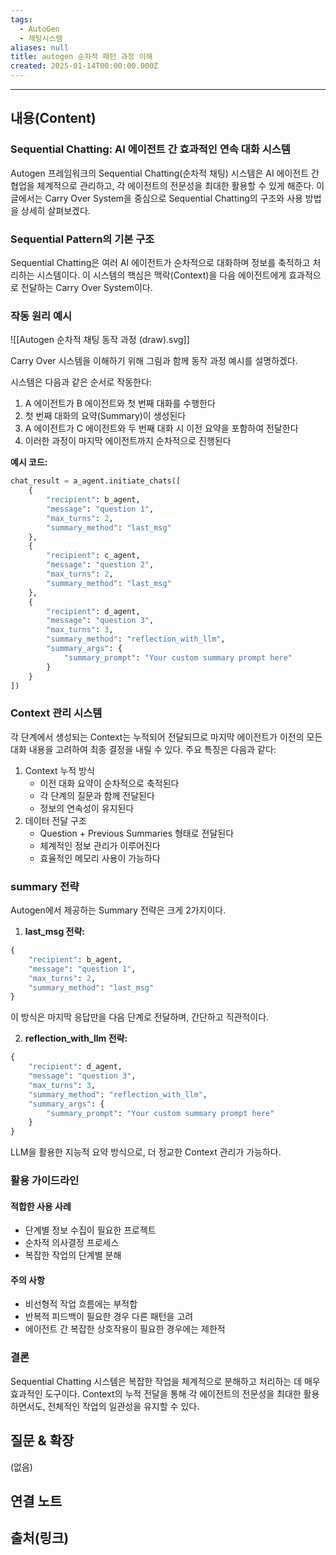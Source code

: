```yaml
---
tags:
  - AutoGen
  - 채팅시스템
aliases: null
title: autogen 순차적 패턴 과정 이해
created: 2025-01-14T00:00:00.000Z
---
```


---

## 내용(Content)


### Sequential Chatting: AI 에이전트 간 효과적인 연속 대화 시스템
Autogen 프레임워크의 Sequential Chatting(순차적 채팅) 시스템은 AI 에이전트 간 협업을 체계적으로 관리하고, 각 에이전트의 전문성을 최대한 활용할 수 있게 해준다. 이 글에서는 Carry Over System을 중심으로 Sequential Chatting의 구조와 사용 방법을 상세히 살펴보겠다.

### Sequential Pattern의 기본 구조

Sequential Chatting은 여러 AI 에이전트가 순차적으로 대화하며 정보를 축적하고 처리하는 시스템이다. 이 시스템의 핵심은 맥락(Context)을 다음 에이전트에게 효과적으로 전달하는 Carry Over System이다.

### 작동 원리 예시

![[Autogen 순차적 채팅 동작 과정 (draw).svg]]

Carry Over 시스템을 이해하기 위해 그림과 함께 동작 과정 예시를 설명하겠다.

시스템은 다음과 같은 순서로 작동한다:

1. A 에이전트가 B 에이전트와 첫 번째 대화를 수행한다
2. 첫 번째 대화의 요약(Summary)이 생성된다
3. A 에이전트가 C 에이전트와 두 번째 대화 시 이전 요약을 포함하여 전달한다
4. 이러한 과정이 마지막 에이전트까지 순차적으로 진행된다


**예시 코드:**

```python
chat_result = a_agent.initiate_chats([
    {
        "recipient": b_agent,
        "message": "question 1",
        "max_turns": 2,
        "summary_method": "last_msg"
    },
    {
        "recipient": c_agent,
        "message": "question 2",
        "max_turns": 2,
        "summary_method": "last_msg"
    },
    {
        "recipient": d_agent,
        "message": "question 3",
        "max_turns": 3,
        "summary_method": "reflection_with_llm",
        "summary_args": {
            "summary_prompt": "Your custom summary prompt here"
        }
    }
])
```

### Context 관리 시스템

각 단계에서 생성되는 Context는 누적되어 전달되므로 마지막 에이전트가 이전의 모든 대화 내용을 고려하여 최종 결정을 내릴 수 있다. 주요 특징은 다음과 같다:

1. Context 누적 방식
    - 이전 대화 요약이 순차적으로 축적된다
    - 각 단계의 질문과 함께 전달된다
    - 정보의 연속성이 유지된다
2. 데이터 전달 구조
    - Question + Previous Summaries 형태로 전달된다
    - 체계적인 정보 관리가 이루어진다
    - 효율적인 메모리 사용이 가능하다


### summary 전략

Autogen에서 제공하는 Summary 전략은 크게 2가지이다.

1. **last_msg 전략:**

```python
{
    "recipient": b_agent,
    "message": "question 1",
    "max_turns": 2,
    "summary_method": "last_msg"
}
```

이 방식은 마지막 응답만을 다음 단계로 전달하며, 간단하고 직관적이다.

2. **reflection_with_llm 전략:**

```python
{
    "recipient": d_agent,
    "message": "question 3",
    "max_turns": 3,
    "summary_method": "reflection_with_llm",
    "summary_args": {
        "summary_prompt": "Your custom summary prompt here"
    }
}
```

LLM을 활용한 지능적 요약 방식으로, 더 정교한 Context 관리가 가능하다.


### 활용 가이드라인

#### 적합한 사용 사례

- 단계별 정보 수집이 필요한 프로젝트
- 순차적 의사결정 프로세스
- 복잡한 작업의 단계별 분해

#### 주의 사항

- 비선형적 작업 흐름에는 부적합
- 반복적 피드백이 필요한 경우 다른 패턴을 고려
- 에이전트 간 복잡한 상호작용이 필요한 경우에는 제한적

### 결론

Sequential Chatting 시스템은 복잡한 작업을 체계적으로 분해하고 처리하는 데 매우 효과적인 도구이다. Context의 누적 전달을 통해 각 에이전트의 전문성을 최대한 활용하면서도, 전체적인 작업의 일관성을 유지할 수 있다.

## 질문 & 확장

(없음)

## 연결 노트

## 출처(링크)





